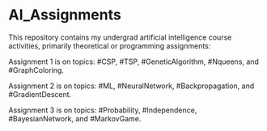 # AI_Assignments
This repository contains my undergrad artificial intelligence course activities, primarily theoretical or programming assignments:

Assignment 1 is on topics: #CSP, #TSP, #GeneticAlgorithm, #Nqueens, and #GraphColoring.

Assignment 2 is on topics: #ML, #NeuralNetwork, #Backpropagation, and #GradientDescent.

Assignment 3 is on topics: #Probability, #Independence, #BayesianNetwork, and #MarkovGame.
